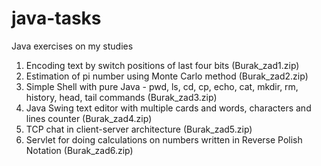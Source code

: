 # java-tasks
Java exercises on my studies

1. Encoding text by switch positions of last four bits (Burak_zad1.zip)
2. Estimation of pi number using Monte Carlo method (Burak_zad2.zip)
3. Simple Shell with pure Java - pwd, ls, cd, cp, echo, cat, mkdir, rm, history, head, tail commands (Burak_zad3.zip)
4. Java Swing text editor with multiple cards and words, characters and lines counter (Burak_zad4.zip)
5. TCP chat in client-server architecture (Burak_zad5.zip)
6. Servlet for doing calculations on numbers written in Reverse Polish Notation (Burak_zad6.zip)
